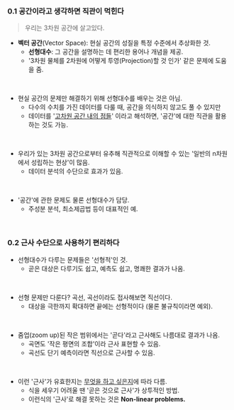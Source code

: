 ### 0.1 공간이라고 생각하면 직관이 먹힌다

> 우리는 3차원 공간에 살고있다.

- **벡터 공간**(Vector Space): 현실 공간의 성질을 특정 수준에서 추상화한 것.
  - **선형대수**: 그 공간을 설명하는 데 편리한 용어나 개념을 제공.
  - '3차원 물체를 2차원에 어떻게 투영(Projection)할 것 인가' 같은 문제에 도움을 줌.

<br>

- 현실 공간의 문제만 해결하기 위해 선형대수를 배우는 것은 아님.
  - 다수의 수치를 가진 데이터를 다룰 때, 공간을 의식하지 않고도 풀 수 있지만
  - 데이터를 '<u>고차원 공간 내의 점들</u>' 이라고 해석하면, '공간'에 대한 직관을 활용하는 것도 가능.

<br>

- 우리가 있는 3차원 공간으로부터 유추해 직관적으로 이해할 수 있는 '일반의 n차원에서 성립하는 현상'이 많음.
  - 데이터 분석의 수단으로 효과가 있음.

<br>

- '공간'에 관한 문제도 물론 선형대수가 담당.
  - 주성분 분석, 최소제곱법 등이 대표적인 예.

<br>

### 0.2 근사 수단으로 사용하기 편리하다

- 선형대수가 다루는 문제들은 '선형적'인 것.
  - 곧은 대상은 다루기도 쉽고, 예측도 쉽고, 명쾌한 결과가 나옴.

<br>

- 선형 문제만 다룬다? 곡선, 곡선이라도 접사해보면 직선이다.
  - 대상을 극한까지 확대하면 끝에는 선형적이다 (물론 불규칙이라면 예외).

<br>

- 줌업(zoom up)된 작은 범위에서는 '곧다'라고 근사해도 나름대로 결과가 나옴.
  - 곡면도 '작은 평면의 조합'이라 근사 표현할 수 있음.
  - 곡선도 단기 예측이라면 직선으로 근사할 수 있음. 

<br>

- 이런 '근사'가 유효한지는 <u>무엇을 하고 싶은지</u>에 따라 다름.
  - 식을 세우기 어려울 땐 '곧은 것으로 근사'가 상투적인 방법.
  - 이런식의 '근사'로 해결 못하는 것은 **Non-linear problems.**